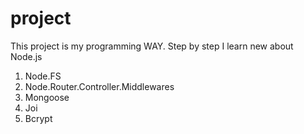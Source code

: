 # project
This project is my programming WAY.
Step by step I learn new about Node.js
  1) Node.FS
  2) Node.Router.Controller.Middlewares
  3) Mongoose
  4) Joi
  5) Bcrypt
